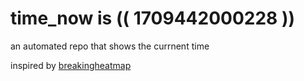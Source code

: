 # time_now is (( 1709442000228 ))

an automated repo that shows the currnent time

inspired by [breakingheatmap](https://github.com/breakingheatmap/breakingheatmap)